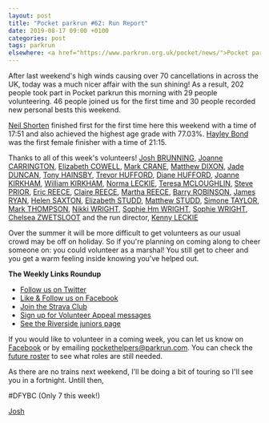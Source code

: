 ```yaml
---
layout: post
title: "Pocket parkrun #62: Run Report"
date: 2019-08-17 09:00 +0100
categories: post
tags: parkrun
elsewhere: <a href="https://www.parkrun.org.uk/pocket/news/">Pocket parkrun</a>
---
```


After last weekend's high winds causing over 70 cancellations in across the UK, today was a much nicer affair with the sun shining! As a result, 202 people took part in Pocket parkrun this morning with 29 people volunteering. 46 people joined us for the first time and 30 people recorded new personal bests this weekend.

[Neil Shorten](https://www.parkrun.org.uk/pocket/results/firstfinishescount/athletehistory?athleteNumber=114717) finished first for the first time here this weekend with a time of 17:51 and also achieved the highest age grade with 77.03%. [Hayley Bond](https://www.parkrun.org.uk/pocket/results/latestresults/athletehistory?athleteNumber=4680863) was the first female finisher with a time of 21:15.

Thanks to all of this week's volunteers! [Josh BRUNNING](https://www.parkrun.org.uk/pocket/results/latestresults/athletehistory/?athleteNumber=4196740), [Joanne CARRINGTON](https://www.parkrun.org.uk/pocket/results/latestresults/athletehistory/?athleteNumber=181580), [Elizabeth COWELL](https://www.parkrun.org.uk/pocket/results/latestresults/athletehistory/?athleteNumber=5095759), [Mark CRANE](https://www.parkrun.org.uk/pocket/results/latestresults/athletehistory/?athleteNumber=4072444), [Matthew DIXON](https://www.parkrun.org.uk/pocket/results/latestresults/athletehistory/?athleteNumber=696526), [Jade DUNCAN](https://www.parkrun.org.uk/pocket/results/latestresults/athletehistory/?athleteNumber=4485614), [Tony HAINSBY](https://www.parkrun.org.uk/pocket/results/latestresults/athletehistory/?athleteNumber=249147), [Trevor HUFFORD](https://www.parkrun.org.uk/pocket/results/latestresults/athletehistory/?athleteNumber=339748), [Diane HUFFORD](https://www.parkrun.org.uk/pocket/results/latestresults/athletehistory/?athleteNumber=340498), [Joanne KIRKHAM](https://www.parkrun.org.uk/pocket/results/latestresults/athletehistory/?athleteNumber=4936439), [William KIRKHAM](https://www.parkrun.org.uk/pocket/results/latestresults/athletehistory/?athleteNumber=4936459), [Norma LECKIE](https://www.parkrun.org.uk/pocket/results/latestresults/athletehistory/?athleteNumber=85968), [Teresa MCLOUGHLIN](https://www.parkrun.org.uk/pocket/results/latestresults/athletehistory/?athleteNumber=3072083), [Steve PRIOR](https://www.parkrun.org.uk/pocket/results/latestresults/athletehistory/?athleteNumber=5499861), [Eric REECE](https://www.parkrun.org.uk/pocket/results/latestresults/athletehistory/?athleteNumber=5148717), [Claire REECE](https://www.parkrun.org.uk/pocket/results/latestresults/athletehistory/?athleteNumber=4701687), [Martha REECE](https://www.parkrun.org.uk/pocket/results/latestresults/athletehistory/?athleteNumber=5017336), [Barry ROBINSON](https://www.parkrun.org.uk/pocket/results/latestresults/athletehistory/?athleteNumber=4728636), [James RYAN](https://www.parkrun.org.uk/pocket/results/latestresults/athletehistory/?athleteNumber=5891531), [Helen SAXTON](https://www.parkrun.org.uk/pocket/results/latestresults/athletehistory/?athleteNumber=831489), [Elizabeth STUDD](https://www.parkrun.org.uk/pocket/results/latestresults/athletehistory/?athleteNumber=5216917), [Matthew STUDD](https://www.parkrun.org.uk/pocket/results/latestresults/athletehistory/?athleteNumber=4988613), [Simone TAYLOR](https://www.parkrun.org.uk/pocket/results/latestresults/athletehistory/?athleteNumber=693581), [Mark THOMPSON](https://www.parkrun.org.uk/pocket/results/latestresults/athletehistory/?athleteNumber=5255260), [Nikki WRIGHT](https://www.parkrun.org.uk/pocket/results/latestresults/athletehistory/?athleteNumber=4524361), [Sophie Hm WRIGHT](https://www.parkrun.org.uk/pocket/results/latestresults/athletehistory/?athleteNumber=4524393), [Sophie WRIGHT](https://www.parkrun.org.uk/pocket/results/latestresults/athletehistory/?athleteNumber=366640), [Chelsea ZWETSLOOT](https://www.parkrun.org.uk/pocket/results/latestresults/athletehistory/?athleteNumber=2107075) and the run director, [Kenny LECKIE](https://www.parkrun.org.uk/pocket/results/latestresults/athletehistory/?athleteNumber=4073128)

Over the summer it will be more difficult to get volunteers as our usual crowd may be off on holiday. So if you're planning on coming along to cheer someone on: you could volunteer as a marshal! You still get to cheer and you get a warm feeling inside knowing you've helped out.

**The Weekly Links Roundup**

*   [Follow us on Twitter](https://twitter.com/pocketparkrun)
*   [Like & Follow us on Facebook](https://www.facebook.com/pocketparkrun/)
*   [Join the Strava Club](https://www.strava.com/clubs/pocketparkrun)
*   [Sign up for Volunteer Appeal messages](https://www.parkrun.com/runner/opt-ins/?Country=UK)
*   [See the Riverside juniors page](https://www.parkrun.org.uk/riversidestneots-juniors/)

If you would like to volunteer in a coming week, you can let us know on [Facebook](https://www.facebook.com/pocketparkrun/) or by emailing [pockethelpers@parkrun.com](mailto:pockethelpers@parkrun.com). You can check the [future roster](http://www.parkrun.org.uk/pocket/futureroster/) to see what roles are still needed.

As there are no trains next weekend, I'll be doing a bit of touring so I'll see you in a fortnight. Untill then,

#DFYBC (Only 7 this week!)

[Josh](http://www.parkrun.org.uk/results/athleteresultshistory/?athleteNumber=4196740)